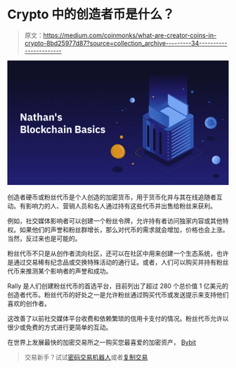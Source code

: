 # Crypto 中的创造者币是什么？

> 原文：<https://medium.com/coinmonks/what-are-creator-coins-in-crypto-8bd25977d87?source=collection_archive---------34----------------------->

![](img/d0e088d4b375e0eb3438f1bc382a6862.png)

创造者硬币或粉丝代币是个人创造的加密货币，用于货币化并与其在线追随者互动。有影响力的人、营销人员和名人通过持有这些代币并出售给粉丝来获利。

例如，社交媒体影响者可以创建一个粉丝令牌，允许持有者访问独家内容或其他特权。如果他们的声誉和粉丝群增长，那么对代币的需求就会增加，价格也会上涨。当然，反过来也是可能的。

粉丝代币不只是从创作者流向社区，还可以在社区中用来创建一个生态系统，也许是通过交易稀有纪念品或交换特殊活动的通行证。或者，人们可以购买并持有粉丝代币来推测某个影响者的声誉和成功。

Rally 是人们创建粉丝代币的首选平台，目前列出了超过 280 个总价值 1 亿美元的创造者代币。粉丝代币的好处之一是允许粉丝通过购买代币或发送提示来支持他们喜欢的创作者。

这改善了以前社交媒体平台收费和依赖繁琐的信用卡支付的情况。粉丝代币允许以很少或免费的方式进行更简单的互动。

在世界上发展最快的加密交易所之一购买您最喜爱的加密资产， [Bybit](http://www.bybit.com)

> 交易新手？试试[密码交易机器人](/coinmonks/crypto-trading-bot-c2ffce8acb2a)或者[复制交易](/coinmonks/top-10-crypto-copy-trading-platforms-for-beginners-d0c37c7d698c)